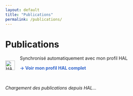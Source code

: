 ```yaml
---
layout: default
title: "Publications"
permalink: /publications/
---
```


# Publications

<!-- ==============================
     Section : entête de la page
     ============================== -->
<div style="display: flex; align-items: center; gap: 1rem; margin-bottom: 2rem;">
  <!-- Logo HAL -->
  <a href="https://cv.hal.science/federzoni-silvia?langChosen=fr" target="_blank">
    <img src="https://hal.science/assets/img/hal-logo-header.png" alt="HAL" style="height: 30px;">
  </a>
  <div>
    <p style="margin: 0;">Synchronisé automatiquement avec mon profil HAL</p>
    <p>
      <a href="https://cv.hal.science/federzoni-silvia?langChosen=fr" 
         target="_blank" 
         style="color: #3366cc; text-decoration: none; font-weight: bold;">
         → Voir mon profil HAL complet
      </a>
    </p>
  </div>
</div>

<!-- ==============================
     Section : liste des publications HAL
     ============================== -->
<div id="hal-publications">
  <p><em>Chargement des publications depuis HAL...</em></p>
</div>

<script>
/* ==========================================================
   Script pour récupérer automatiquement les publications HAL
   ========================================================== */

async function loadHALPublications() {
  const halId = "federzoni-silvia"; // ✅ corrige ton ID HAL ici si besoin
  const url = `https://api.archives-ouvertes.fr/search/?q=authIdHal_s:${halId}&fl=title_s,authFullName_s,producedDateY_i,docType_s,journalTitle_s,bookTitle_s,conferenceTitle_s,label_bibtex,linkExtUrl_s,abstract_s&rows=100&sort=producedDateY_i desc`;

  try {
    const response = await fetch(url);
    const data = await response.json();
    const container = document.getElementById('hal-publications');
    container.innerHTML = '';

    if (!data.response || data.response.numFound === 0) {
      container.innerHTML = "<p>Aucune publication trouvée sur HAL.</p>";
      return;
    }

    // Groupement par type
    const grouped = {};
    data.response.docs.forEach(pub => {
      const type = pub.docType_s || "Autre";
      if (!grouped[type]) grouped[type] = [];
      grouped[type].push(pub);
    });

    for (const [type, pubs] of Object.entries(grouped)) {
      const section = document.createElement('section');
      section.innerHTML = `<h2>${type.charAt(0).toUpperCase() + type.slice(1)}</h2>`;
      section.style.marginBottom = "2rem";

      pubs.forEach(pub => {
        const title = pub.title_s || "Titre inconnu";
        const authors = pub.authFullName_s ? pub.authFullName_s.join(', ') : "Auteurs non renseignés";
        const year = pub.producedDateY_i || "";
        const link = pub.linkExtUrl_s ? pub.linkExtUrl_s[0] : null;
        const abstract = pub.abstract_s ? pub.abstract_s[0] : null;
        const venue = pub.journalTitle_s || pub.bookTitle_s || pub.conferenceTitle_s || "";

        const div = document.createElement('div');
        div.classList.add('publication');
        div.style.marginBottom = '1.2rem';
        div.style.padding = '0.5rem 0';
        div.style.borderBottom = '1px solid #ddd';

        div.innerHTML = `
          <strong>${title}</strong><br>
          <em>${authors}</em> — ${year} ${venue ? `— <span style="color:#444;">${venue}</span>` : ""}<br>
          ${abstract ? `<details><summary>Résumé</summary><p>${abstract}</p></details>` : ""}
          ${link ? `<a href="${link}" target="_blank" style="color:#007acc;">↗ Voir sur HAL</a>` : ""}
        `;
        section.appendChild(div);
      });

      container.appendChild(section);
    }

  } catch (error) {
    document.getElementById('hal-publications').innerHTML =
      "<p>❌ Erreur lors du chargement des publications HAL.</p>";
    console.error("Erreur HAL API :", error);
  }
}

document.addEventListener('DOMContentLoaded', loadHALPublications);
</script>
